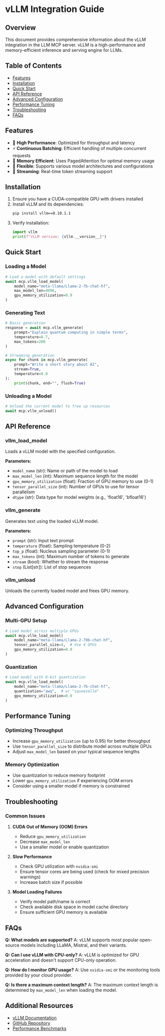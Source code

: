 # vLLM Integration Guide

## Overview

This document provides comprehensive information about the vLLM integration in the LLM MCP server. vLLM is a high-performance and memory-efficient inference and serving engine for LLMs.

## Table of Contents
- [Features](#features)
- [Installation](#installation)
- [Quick Start](#quick-start)
- [API Reference](#api-reference)
- [Advanced Configuration](#advanced-configuration)
- [Performance Tuning](#performance-tuning)
- [Troubleshooting](#troubleshooting)
- [FAQs](#faqs)

## Features

- 🚀 **High Performance**: Optimized for throughput and latency
- ⚡ **Continuous Batching**: Efficient handling of multiple concurrent requests
- 🧠 **Memory Efficient**: Uses PagedAttention for optimal memory usage
- 🔧 **Flexible**: Supports various model architectures and configurations
- 🔄 **Streaming**: Real-time token streaming support

## Installation

1. Ensure you have a CUDA-compatible GPU with drivers installed
2. Install vLLM and its dependencies:
   ```bash
   pip install vllm==0.10.1.1
   ```
3. Verify installation:
   ```python
   import vllm
   print(f"vLLM version: {vllm.__version__}")
   ```

## Quick Start

### Loading a Model

```python
# Load a model with default settings
await mcp.vllm_load_model(
    model_name="meta-llama/Llama-2-7b-chat-hf",
    max_model_len=4096,
    gpu_memory_utilization=0.9
)
```

### Generating Text

```python
# Basic generation
response = await mcp.vllm_generate(
    prompt="Explain quantum computing in simple terms",
    temperature=0.7,
    max_tokens=200
)

# Streaming generation
async for chunk in mcp.vllm_generate(
    prompt="Write a short story about AI",
    stream=True,
    temperature=0.8
):
    print(chunk, end="", flush=True)
```

### Unloading a Model

```python
# Unload the current model to free up resources
await mcp.vllm_unload()
```

## API Reference

### vllm_load_model

Loads a vLLM model with the specified configuration.

**Parameters:**
- `model_name` (str): Name or path of the model to load
- `max_model_len` (int): Maximum sequence length for the model
- `gpu_memory_utilization` (float): Fraction of GPU memory to use (0-1)
- `tensor_parallel_size` (int): Number of GPUs to use for tensor parallelism
- `dtype` (str): Data type for model weights (e.g., 'float16', 'bfloat16')

### vllm_generate

Generates text using the loaded vLLM model.

**Parameters:**
- `prompt` (str): Input text prompt
- `temperature` (float): Sampling temperature (0-2)
- `top_p` (float): Nucleus sampling parameter (0-1)
- `max_tokens` (int): Maximum number of tokens to generate
- `stream` (bool): Whether to stream the response
- `stop` (List[str]): List of stop sequences

### vllm_unload

Unloads the currently loaded model and frees GPU memory.

## Advanced Configuration

### Multi-GPU Setup

```python
# Load model across multiple GPUs
await mcp.vllm_load_model(
    model_name="meta-llama/Llama-2-70b-chat-hf",
    tensor_parallel_size=4,  # Use 4 GPUs
    gpu_memory_utilization=0.9
)
```

### Quantization

```python
# Load model with 8-bit quantization
await mcp.vllm_load_model(
    model_name="meta-llama/Llama-2-7b-chat-hf",
    quantization="awq",  # or "squeezellm"
    gpu_memory_utilization=0.9
)
```

## Performance Tuning

### Optimizing Throughput
- Increase `gpu_memory_utilization` (up to 0.95) for better throughput
- Use `tensor_parallel_size` to distribute model across multiple GPUs
- Adjust `max_model_len` based on your typical sequence lengths

### Memory Optimization
- Use quantization to reduce memory footprint
- Lower `gpu_memory_utilization` if experiencing OOM errors
- Consider using a smaller model if memory is constrained

## Troubleshooting

### Common Issues

1. **CUDA Out of Memory (OOM) Errors**
   - Reduce `gpu_memory_utilization`
   - Decrease `max_model_len`
   - Use a smaller model or enable quantization

2. **Slow Performance**
   - Check GPU utilization with `nvidia-smi`
   - Ensure tensor cores are being used (check for mixed precision warnings)
   - Increase batch size if possible

3. **Model Loading Failures**
   - Verify model path/name is correct
   - Check available disk space in model cache directory
   - Ensure sufficient GPU memory is available

## FAQs

**Q: What models are supported?**
A: vLLM supports most popular open-source models including LLaMA, Mistral, and their variants.

**Q: Can I use vLLM with CPU-only?**
A: vLLM is optimized for GPU acceleration and doesn't support CPU-only operation.

**Q: How do I monitor GPU usage?**
A: Use `nvidia-smi` or the monitoring tools provided by your cloud provider.

**Q: Is there a maximum context length?**
A: The maximum context length is determined by `max_model_len` when loading the model.

## Additional Resources

- [vLLM Documentation](https://vllm.readthedocs.io/)
- [GitHub Repository](https://github.com/vllm-project/vllm)
- [Performance Benchmarks](https://vllm.ai/benchmarks/)
